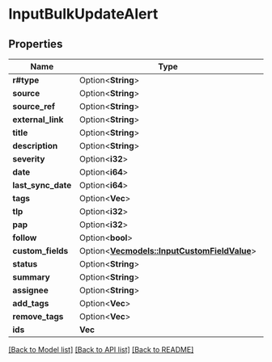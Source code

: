 # InputBulkUpdateAlert

## Properties

Name | Type | Description | Notes
------------ | ------------- | ------------- | -------------
**r#type** | Option<**String**> |  | [optional]
**source** | Option<**String**> |  | [optional]
**source_ref** | Option<**String**> |  | [optional]
**external_link** | Option<**String**> |  | [optional]
**title** | Option<**String**> |  | [optional]
**description** | Option<**String**> |  | [optional]
**severity** | Option<**i32**> |  | [optional]
**date** | Option<**i64**> |  | [optional]
**last_sync_date** | Option<**i64**> |  | [optional]
**tags** | Option<**Vec<String>**> |  | [optional]
**tlp** | Option<**i32**> |  | [optional]
**pap** | Option<**i32**> |  | [optional]
**follow** | Option<**bool**> |  | [optional]
**custom_fields** | Option<[**Vec<models::InputCustomFieldValue>**](InputCustomFieldValue.md)> |  | [optional]
**status** | Option<**String**> |  | [optional]
**summary** | Option<**String**> |  | [optional]
**assignee** | Option<**String**> |  | [optional]
**add_tags** | Option<**Vec<String>**> |  | [optional]
**remove_tags** | Option<**Vec<String>**> |  | [optional]
**ids** | **Vec<String>** |  | 

[[Back to Model list]](../README.md#documentation-for-models) [[Back to API list]](../README.md#documentation-for-api-endpoints) [[Back to README]](../README.md)


